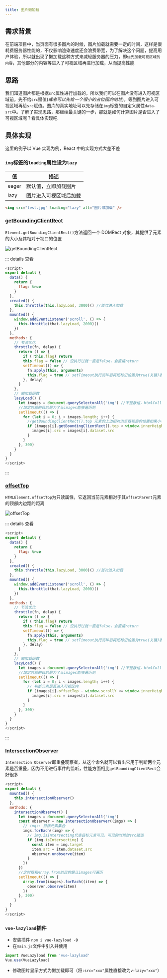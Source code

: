 ```yaml
---
title: 图片懒加载
---
```


## 需求背景

在前端项目中，当页面有很多图片的时候，图片加载就需要一定的时间，这样是很耗费服务器性能的，不仅影响渲染速度还会浪费带宽，为了解决这个问题，提高用户体验，所以就出现了懒加载这种方式来减轻服务器的压力，即`优先加载可视区域的内容`，其他部分的内容等进入了可视区域再进行加载，从而提高性能

## 思路

我们知道图片都是根据`src`属性进行加载的，所以我们可以在图片没有进入可视区域前，先不给`src`赋值(_或者可以先给一个很小的占位图的地址_)，等到图片进入可视区域再给`src`赋值。图片的真实地址可以先存储在`img`标签的自定义属性`data-src`中。了解了实现思路，那继续最关键的一步，那就是如何计算图片是否进入了可视区域呢？看具体实现吧

## 具体实现

这里的例子以 Vue 实现为例，React 中的实现方式大差不差

### `img`标签的`loading`属性设为`lazy`

| 值    | 描述                   |
| ----- | ---------------------- |
| eager | 默认值，立即加载图片   |
| lazy  | 图片进入可视区域后加载 |

```html
<img src="test.jpg" loading="lazy" alt="图片懒加载" />
```

### [getBoundingClientRect](https://developer.mozilla.org/zh-CN/docs/Web/API/Element/getBoundingClientRect)

`Element.getBoundingClientRect()`方法返回一个 DOMRect 对象，其提供了元素的大小及其相对于视口的位置

![getBoundingClientRect](./assets/lazy-load/getBoundingClientRect.png)

::: details 查看

```js
<script>
export default {
  data() {
    return {
      flag: true
    }
  },
  created() {
    this.throttle(this.lazyLoad, 3000)() //首次进入加载
  },
  mounted() {
    window.addEventListener('scroll', () => {
      this.throttle(that.lazyLoad, 2000)()
    })
  },
  methods: {
    // 节流优化
    throttle(fn, delay) {
      return () => {
        if (!this.flag) return
        this.flag = false // 没执行过就一直是false，会直接return
        setTimeout(() => {
          fn.apply(this, arguments)
          this.flag = true // setTimeout执行完毕后再把标记设置为true(关键)表示可以执行下一次循环了。当定时器没有执行的时候标记永远是false，在开头被return掉
        }, delay)
      }
    },
    // 懒加载函数
    lazyLoad() {
      let images = document.querySelectorAll('img') //不是数组，htmlCollection遍历时要注意
      //加定时器的目的是为了让images能够遍历到
      setTimeout(() => {
        for (let i = 0; i < images.length; i++) {
          //getBoundingClientRect().top 元素的上边相对浏览器视窗的位置如果小于可视窗口的高度
          if (images[i].getBoundingClientRect().top < window.innerHeight) {
            images[i].src = images[i].dataset.src
          }
        }
      }, 300)
    }
  }
}
</script>
```

:::

### [offsetTop](https://developer.mozilla.org/zh-CN/docs/Web/API/HTMLElement/offsetTop)

`HTMLElement.offsetTop`为只读属性，它返回当前元素相对于其`offsetParent`元素的顶部内边距的距离

![offsetTop](./assets/lazy-load/offsetTop.png)

::: details 查看

```js
<script>
export default {
  data() {
    return {
      flag: true
    }
  },
  created() {
    this.throttle(this.lazyLoad, 3000)() //首次进入加载
  },
  mounted() {
    window.addEventListener('scroll', () => {
      this.throttle(that.lazyLoad, 2000)()
    })
  },
  methods: {
    // 节流优化
    throttle(fn, delay) {
      return () => {
        if (!this.flag) return
        this.flag = false // 没执行过就一直是false，会直接return
        setTimeout(() => {
          fn.apply(this, arguments)
          this.flag = true // setTimeout执行完毕后再把标记设置为true(关键)表示可以执行下一次循环了。当定时器没有执行的时候标记永远是false，在开头被return掉
        }, delay)
      }
    },
    // 懒加载函数
    lazyLoad() {
      let images = document.querySelectorAll('img') //不是数组，htmlCollection遍历时要注意
      //加定时器的目的是为了让images能够遍历到
      setTimeout(() => {
        for (let i = 0; i < images.length; i++) {
          // 判断元素是否进入可视区内
          if (images[i].offsetTop - window.scrollY <= window.innerHeight) {
            images[i].src = images[i].dataset.src
          }
        }
      }, 300)
    }
  }
}
</script>
```

:::

### [IntersectionObserver](https://developer.mozilla.org/zh-CN/docs/Web/API/IntersectionObserver)

`Intersection Observer`即重叠观察者，从这个命名就可以看出它用于判断两个元素是否重叠，因为不用进行事件的监听，性能方面相比`getBoundingClientRect`会好很多

```js
<script>
export default {
  mounted() {
    this.intersectionObserver()
  },
  methods: {
    intersectionObserver() {
      let images = document.querySelectorAll('img')
      const observer = new IntersectionObserver((imgs) => {
        // imgs: 目标元素集合
        imgs.forEach((img) => {
          // img.isIntersecting代表目标元素可见，可见的时候给src赋值
          if (img.isIntersecting) {
            const item = img.target
            item.src = item.dataset.src
            observer.unobserve(item)
          }
        })
      })
      //定时器和Array.from的目的是让images可遍历
      setTimeout(() => {
        Array.from(images).forEach((item) => {
          observer.observe(item)
        })
      }, 300)
    }
  }
}
</script>
```

### `vue-lazyload`插件

- 安装插件 `npm i vue-lazyload -D`
- 在`main.js`文件中引入并使用

```js
import VueLazyload from 'vue-lazyload'
Vue.use(VueLazyload)
```

- 修改图片显示方式为懒加载即可（将`:src="xxx"`属性直接改为`v-lazy="xxx"`）
